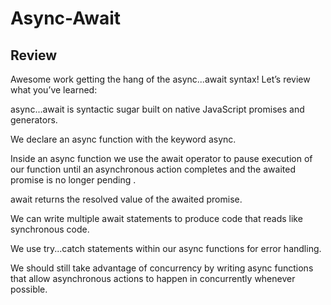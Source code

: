 # Async-Await

## Review

Awesome work getting the hang of the async...await syntax! Let’s review what you’ve learned:

async...await is syntactic sugar built on native JavaScript promises and generators.

We declare an async function with the keyword async.

Inside an async function we use the await operator to pause execution of our function until an asynchronous action completes and the awaited promise is no longer pending .

await returns the resolved value of the awaited promise.

We can write multiple await statements to produce code that reads like synchronous code.

We use try...catch statements within our async functions for error handling.

We should still take advantage of concurrency by writing async functions that allow asynchronous actions to happen in concurrently whenever possible.
